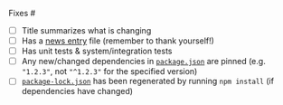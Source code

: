 Fixes #

<!-- If an item below does not apply to you, then go ahead and check it off as "done". -->
- [ ] Title summarizes what is changing
- [ ] Has a [news entry](https://github.com/Microsoft/vscode-python/tree/master/news) file (remember to thank yourself!)
- [ ] Has unit tests & system/integration tests
- [ ] Any new/changed dependencies in [`package.json`](https://github.com/Microsoft/vscode-python/blob/master/package.json) are pinned (e.g. `"1.2.3"`, not `"^1.2.3"` for the specified version)
- [ ] [`package-lock.json`](https://github.com/Microsoft/vscode-python/blob/master/package-lock.json) has been regenerated by running `npm install` (if dependencies have changed)
